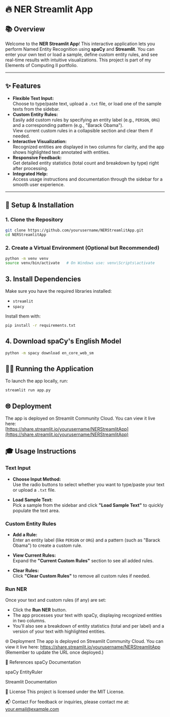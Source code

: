 # 🔥 NER Streamlit App

## 📚 Overview  
Welcome to the **NER Streamlit App**! This interactive application lets you perform Named Entity Recognition using **spaCy** and **Streamlit**. You can enter your own text or load a sample, define custom entity rules, and see real-time results with intuitive visualizations. This project is part of my Elements of Computing II portfolio.

---

## ✨ Features  
- **Flexible Text Input:**  
  Choose to type/paste text, upload a `.txt` file, or load one of the sample texts from the sidebar.
- **Custom Entity Rules:**  
  Easily add custom rules by specifying an entity label (e.g., `PERSON`, `ORG`) and a corresponding pattern (e.g., "Barack Obama").  
  View current custom rules in a collapsible section and clear them if needed.
- **Interactive Visualization:**  
  Recognized entities are displayed in two columns for clarity, and the app shows highlighted text annotated with entities.
- **Responsive Feedback:**  
  Get detailed entity statistics (total count and breakdown by type) right after processing.
- **Integrated Help:**  
  Access usage instructions and documentation through the sidebar for a smooth user experience.

---

## 🚀 Setup & Installation

### 1. Clone the Repository
```bash
git clone https://github.com/yourusername/NERStreamlitApp.git
cd NERStreamlitApp
```

### 2. Create a Virtual Environment (Optional but Recommended)
```bash
python -m venv venv
source venv/bin/activate   # On Windows use: venv\Scripts\activate
```
## 3. Install Dependencies  
Make sure you have the required libraries installed:

- `streamlit`
- `spacy`

Install them with:
```bash
pip install -r requirements.txt
```

## 4. Download spaCy's English Model
```bash
python -m spacy download en_core_web_sm
```
## 🏃‍♂️ Running the Application  
To launch the app locally, run:
```bash
streamlit run app.py
```

## 🌐 Deployment  
The app is deployed on Streamlit Community Cloud. You can view it live here:  
[https://share.streamlit.io/yourusername/NERStreamlitApp](https://share.streamlit.io/yourusername/NERStreamlitApp)

## 🎓 Usage Instructions

### Text Input  
- **Choose Input Method:**  
  Use the radio buttons to select whether you want to type/paste your text or upload a `.txt` file.

- **Load Sample Text:**  
  Pick a sample from the sidebar and click **"Load Sample Text"** to quickly populate the text area.

### Custom Entity Rules  
- **Add a Rule:**  
  Enter an entity label (like `PERSON` or `ORG`) and a pattern (such as "Barack Obama") to create a custom rule.

- **View Current Rules:**  
  Expand the **"Current Custom Rules"** section to see all added rules.

- **Clear Rules:**  
  Click **"Clear Custom Rules"** to remove all custom rules if needed.

### Run NER  
Once your text and custom rules (if any) are set:
- Click the **Run NER** button.
- The app processes your text with spaCy, displaying recognized entities in two columns.
- You'll also see a breakdown of entity statistics (total and per label) and a version of your text with highlighted entities.


🌐 Deployment
The app is deployed on Streamlit Community Cloud. You can view it live here:
https://share.streamlit.io/yourusername/NERStreamlitApp
(Remember to update the URL once deployed.)



📖 References
spaCy Documentation

spaCy EntityRuler

Streamlit Documentation

📝 License
This project is licensed under the MIT License.

📬 Contact
For feedback or inquiries, please contact me at: your.email@example.com
